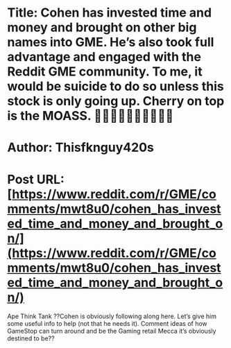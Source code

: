 # Title: Cohen has invested time and money and brought on other big names into GME. He’s also took full advantage and engaged with the Reddit GME community. To me, it would be suicide to do so unless this stock is only going up. Cherry on top is the MOASS. 💎👐🏼🚀🚀🚀🚀🚀🚀🚀
# Author: Thisfknguy420s
# Post URL: [https://www.reddit.com/r/GME/comments/mwt8u0/cohen_has_invested_time_and_money_and_brought_on/](https://www.reddit.com/r/GME/comments/mwt8u0/cohen_has_invested_time_and_money_and_brought_on/)


Ape Think Tank
??Cohen is obviously following along here. Let’s give him some useful info to help (not that he needs it). Comment ideas of how GameStop can turn around and be the Gaming retail Mecca it’s obviously destined to be??